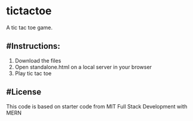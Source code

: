 # tictactoe
A tic tac toe game.


#Instructions:
-----------------------------------
1. Download the files
2. Open standalone.html on a local server in your browser
3. Play tic tac toe


#License
-----------------------------------
This code is based on starter code from MIT Full Stack Development with MERN
